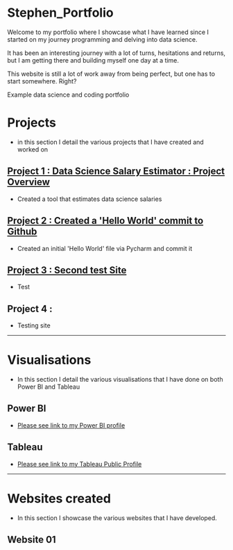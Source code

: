 # Stephen_Portfolio

Welcome to my portfolio where I showcase what I have learned since I started on my journey programming and delving
into data science. 

It has been an interesting journey with a lot of turns, hesitations and returns, but I am getting there and
building myself one day at a time.

This website is still a lot of work away from being perfect, but one has to start somewhere. Right?

Example data science and coding portfolio

# **Projects**
* in this section I detail the various projects that I have created and worked on

## [Project 1 : Data Science Salary Estimator : Project Overview](https://github.com/Orion85-Stack/Project-1_SalCalc)
* Created a tool that estimates data science salaries 

## [Project 2 : Created a 'Hello World' commit to Github](https://github.com/Orion85-Stack/Hello-World)
* Created an initial 'Hello World' file via Pycharm and commit it

## [Project 3 : Second test Site](https://github.com/Orion85-Stack/Second-Test-Site)
* Test

## Project 4 : 
* Testing site

---

# **Visualisations**
- In this section I detail the various visualisations that I have done on both Power BI and Tableau

## Power BI
- [Please see link to my Power BI profile]()
 

## Tableau
- [Please see link to my Tableau Public Profile](https://public.tableau.com/app/profile/stephen3182)

---
# **Websites created**
- In this section I showcase the various websites that I have developed.

## Website 01
